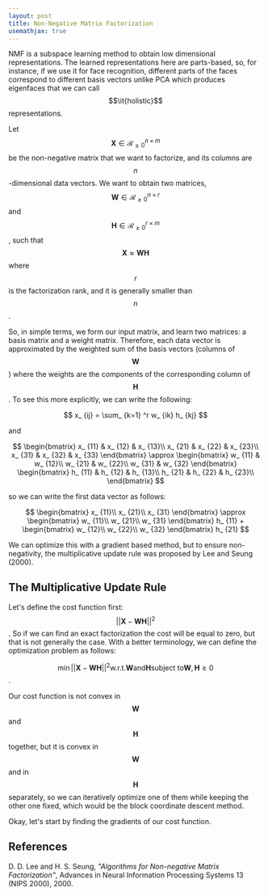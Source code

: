 ```yaml
---
layout: post
title: Non-Negative Matrix Factorization
usemathjax: true
---
```


NMF is a subspace learning method to obtain low dimensional representations. The learned representations here are parts-based, so, for instance, if we use it for face recognition, different parts of the faces correspond to different basis vectors unlike PCA which produces eigenfaces that we can call $$\it{holistic}$$ representations.

Let $$\mathbf{X} \in \mathcal{R}_ {\geq 0} ^{n \times m}$$ be the non-negative matrix that we want to factorize, and its columns are $$n$$-dimensional data vectors. We want to obtain two matrices, $$\mathbf{W} \in \mathcal{R}_ {\geq 0} ^{n \times r}$$ and $$\mathbf{H} \in \mathcal{R}_ {\geq 0} ^{r \times m}$$, such that $$\mathbf{X} \approx \mathbf{W}\mathbf{H}$$ where $$r$$ is the factorization rank, and it is generally smaller than $$n$$.

So, in simple terms, we form our input matrix, and learn two matrices: a basis matrix and a weight matrix. Therefore, each data vector is approximated by the weighted sum of the basis vectors (columns of $$\mathbf{W}$$) where the weights are the components of the corresponding column of $$\mathbf{H}$$. To see this more explicitly, we can write the following:

$$
x_ {ij} = \sum_ {k=1} ^r w_ {ik} h_ {kj}
$$

and

$$
\begin{bmatrix}
x_ {11} & x_ {12} & x_ {13}\\
x_ {21} & x_ {22} & x_ {23}\\
x_ {31} & x_ {32} & x_ {33}
\end{bmatrix} \approx
\begin{bmatrix}
w_ {11} & w_ {12}\\
w_ {21} & w_ {22}\\
w_ {31} & w_ {32}
\end{bmatrix}
\begin{bmatrix}
h_ {11} & h_ {12} & h_ {13}\\
h_ {21} & h_ {22} & h_ {23}\\
\end{bmatrix}
$$

so we can write the first data vector as follows:

$$
\begin{bmatrix}
x_ {11}\\
x_ {21}\\
x_ {31}
\end{bmatrix} \approx
\begin{bmatrix}
w_ {11}\\
w_ {21}\\
w_ {31}
\end{bmatrix} h_ {11} +
\begin{bmatrix}
w_ {12}\\
w_ {22}\\
w_ {32}
\end{bmatrix} h_ {21}
$$

We can optimize this with a gradient based method, but to ensure non-negativity, the multiplicative update rule was proposed by Lee and Seung (2000).

The Multiplicative Update Rule
--
Let's define the cost function first: $$||\mathbf{X}-\mathbf{W}\mathbf{H}||^2$$. So if we can find an exact factorization the cost will be equal to zero, but that is not generally the case. With a better terminology, we can define the optimization problem as follows:

$$\min ||\mathbf{X}-\mathbf{W}\mathbf{H}||^2 \textrm{w.r.t.} \mathbf{W} \textrm{and} \mathbf{H} \textrm{subject to} \mathbf{W}, \mathbf{H} \geq 0$$.

Our cost function is not convex in $$\mathbf{W}$$ and $$\mathbf{H}$$ together, but it is convex in $$\mathbf{W}$$ and in $$\mathbf{H}$$ separately, so we can iteratively optimize one of them while keeping the other one fixed, which would be the block coordinate descent method.

Okay, let's start by finding the gradients of our cost function.

References
--
D. D. Lee and H. S. Seung, *"Algorithms for Non-negative Matrix Factorization"*, Advances in Neural Information Processing Systems 13 (NIPS 2000), 2000.

